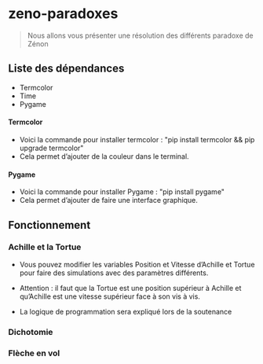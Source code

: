 # zeno-paradoxes

> Nous allons vous présenter une résolution des différents paradoxe de Zénon

## Liste des dépendances

- Termcolor
- Time
- Pygame

#### Termcolor

- Voici la commande pour installer termcolor : "pip install termcolor && pip upgrade termcolor"
- Cela permet d’ajouter de la couleur dans le terminal.

#### Pygame

- Voici la commande pour installer Pygame : "pip install pygame"
- Cela permet d’ajouter de faire une interface graphique.

## Fonctionnement

### Achille et la Tortue

- Vous pouvez modifier les variables Position et Vitesse d’Achille et Tortue pour faire des simulations avec des paramètres différents.
- Attention : il faut que la Tortue est une position supérieur à Achille et qu’Achille est une vitesse supérieur face à son vis à vis.

- La logique de programmation sera expliqué lors de la soutenance

### Dichotomie

### Flèche en vol
